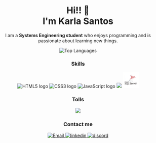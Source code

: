<!-- Presentation -->
<div align="center">
  <h1>Hi!! 🫰 <br> I'm Karla Santos</h1>
</div>
<p align="center">
  I am a <b>Systems Engineering student</b> who enjoys programming and is passionate about learning new things.
</p>

<!-- GitHub Stats and Skills -->
<div align = "center">
  <!-- GitHub Stats -->
    <img src="https://github-readme-stats.vercel.app/api/top-langs/?username=sark1223&theme=dark&hide_border=false&include_all_commits=true&count_private=true&layout=compact" alt="Top Languages"/>
  <!-- Skills -->
    <h3 align="center">Skills</h3>
    <div>
      <img src="https://i.giphy.com/media/XAxylRMCdpbEWUAvr8/200.webp" width="52" alt="HTML5 logo" />
      <img src="https://i.giphy.com/media/fsEaZldNC8A1PJ3mwp/200.webp" width="52" alt="CSS3 logo" />
      <img src="https://i.giphy.com/media/ln7z2eWriiQAllfVcn/200w.webp" width="50" alt="JavaScript logo" />
      <img src="https://skillicons.dev/icons?i=java,cs&perline=14" />
      <img src="https://github.com/Scar1109/skill-icons/blob/Scar1109/icons/microsoftSQL.svg" alt="mssql" width="50" height="50"/>
    </div>  
  <!-- Tools -->
    <h3 align="center">Tolls</h3>
    <div>
       <a href="https://skillicons.dev">
    <img src="https://skillicons.dev/icons?i=discord,postgres,github,linux,mysql,nextjs,nodejs,vscode,androidstudio,arduino,blender,github,godot,py,threejs,unity,visualstudio&perline=10" />
  </a>
    </div>  
</div>

<!-- Contact -->
<div align="center">
  <h3 align="center">Contact me</h3>
  <a href="mailto:santoskarla122308@gmail.com">
    <img border="0" alt="Email" src="https://skillicons.dev/icons?i=gmail"/>
  </a>
  <a href="https://www.linkedin.com/in/karla-santos-94131b2b3/">
    <img alt="linkedin" src="https://skillicons.dev/icons?i=linkedin"/>
  </a>
  <a href="https://discordapp.com/users/sark1223">
    <img alt="discord" src="https://skillicons.dev/icons?i=discord"/>
  </a>
  
</div>


